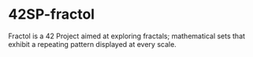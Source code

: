 # 42SP-fractol
Fractol is a 42 Project aimed at exploring fractals; mathematical sets that exhibit a repeating pattern displayed at every scale.

